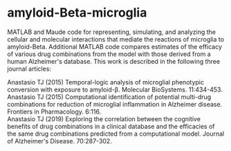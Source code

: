 # amyloid-Beta-microglia
MATLAB and Maude code for representing, simulating, and analyzing the cellular and molecular interactions that mediate the reactions of microglia to amyloid-Beta. Additional MATLAB code compares estimates of the efficacy of various drug combinations from the model with those derived from a human Alzheimer's database. This work is described in the following three journal articles:  

Anastasio TJ (2015) Temporal-logic analysis of microglial phenotypic conversion with exposure to amyloid-β. Molecular BioSystems. 11:434-453.
Anastasio TJ (2015) Computational identification of potential multi-drug combinations for reduction of microglial inflammation in Alzheimer disease. Frontiers in Pharmacology. 6:116.  
Anastasio TJ (2019) Exploring the correlation between the cognitive benefits of drug combinations in a clinical database and the efficacies of the same drug combinations predicted from a computational model. Journal of Alzheimer's Disease. 70:287-302.  



